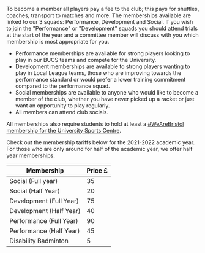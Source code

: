 To become a member all players pay a fee to the club; this pays for shuttles, coaches, transport to matches and more. The memberships available are linked to our 3 squads: Performance, Development and Social. If you wish to join the "Performance" or "Development" squads you should attend trials at the start of the year and a committee member will discuss with you which membership is most appropriate for you.

- Performance memberships are available for strong players looking to play in our BUCS teams and compete for the University.
- Development memberships are available to strong players wanting to play in Local League teams, those who are improving towards the performance standard or would prefer a lower training commitment compared to the performance squad.
- Social memberships are available to anyone who would like to become a member of the club, whether you have never picked up a racket or just want an opportunity to play regularly.
- All members can attend club socials.

All memberships also require students to hold at least a [#WeAreBristol membership for the University Sports Centre](http://www.bristol.ac.uk/sport/memberships/student/).

Check out the membership tariffs below for the 2021-2022 academic year. For those who are only around for half of the academic year, we offer half year memberships. 

Membership | Price £
--- | --- 
Social (Full year) | 35
Social (Half Year) | 20
Development (Full Year) | 75
Development (Half Year) | 40
Performance (Full Year) | 90
Performance (Half Year) | 45
Disability Badminton | 5

